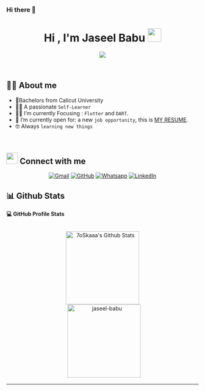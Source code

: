 ### Hi there 👋

<!--
**jaseel-babu/jaseel-babu** is a ✨ _special_ ✨ repository because its `README.md` (this file) appears on your GitHub profile.

Here are some ideas to get you started:

- 🔭 I’m currently working on ...
- 🌱 I’m currently learning ...
- 👯 I’m looking to collaborate on ...
- 🤔 I’m looking for help with ...
- 💬 Ask me about ...
- 📫 How to reach me: ...
- 😄 Pronouns: ...
- ⚡ Fun fact: ...
-->
<h1 align="center">Hi , I'm Jaseel Babu <img src="https://media.giphy.com/media/hvRJCLFzcasrR4ia7z/giphy.gif" width="35"></h1>
<p align="center">
  <a href="https://github.com/DenverCoder1/readme-typing-svg"><img src="https://readme-typing-svg.herokuapp.com?lines=Self-Taught+Flutter+Developer;Competitive+Programmer;Always%20learning%20new%20things&center=true&width=500&height=50"></a>
</p>


<br>




## :sassy_man:  About me
- :school:Bachelors from Calicut University
- :technologist: A passionate `Self-Learner`
- :student: I’m currently Focusing : `Flutter` and `DART`.
- :thinking: I’m currently open for: a new `job opportunity`, this is [MY RESUME](https://drive.google.com/file/d/1Zf7g3AgojCafzWnuwirDfEuxZNHHYaKI/view?usp=sharing).
- :nerd_face: Always `learning new things`

<br>


## <img src="https://media.giphy.com/media/iY8CRBdQXODJSCERIr/giphy.gif" width="30px"> Connect with me
<p align="center">
	<a href="mailto:jaseelbabumancheri@gmail.com"><img img src="https://img.shields.io/badge/gmail-%23EA4335.svg?style=plastic&logo=gmail&logoColor=white" alt="Gmail"/></a>
	<a href="https://github.com/jaseel-babu"><img src="https://img.shields.io/badge/github-%23181717.svg?style=plastic&logo=github&logoColor=white" alt="GitHub"/></a>
	<a href="https://wa.me/919747830537"><img src="https://img.shields.io/badge/whatsapp-%2325D366.svg?style=plastic&logo=whatsapp&logoColor=white" alt="Whatsapp"/></a>
	<a href="https://www.linkedin.com/in/jaseel-mancheri"><img src="https://img.shields.io/badge/linkedin-%230A66C2.svg?style=plastic&logo=linkedin&logoColor=white" alt="LinkedIn"/></a>	
	
	
</p>



## 📊 Github Stats



  <summary><b>💻 GitHub Profile Stats</b></summary>
  <br/>
  <p align="center">
    <a href="https://github.com/anuraghazra/github-readme-stats"><img alt="7oSkaaa's Github Stats" src="https://github-readme-stats.vercel.app/api?username=jaseel-babu&show_icons=true&count_private=true&theme=algolia" height="192px"/></a>
<br/>
  &nbsp;
	  <img src="https://github-readme-stats.vercel.app/api/top-langs?username=jaseel-babu&langs_count=10&show_icons=true&locale=en&layout=compact&theme=algolia" alt="jaseel-babu" height="192px"/>
  <br/>

  </p>

----

<br/>



